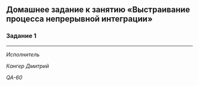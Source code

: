 ## Домашнее задание к занятию «Выстраивание процесса непрерывной интеграции»

### Задание 1


***




*Исполнитель*

*Кангер Дмитрий*

*QA-60*

